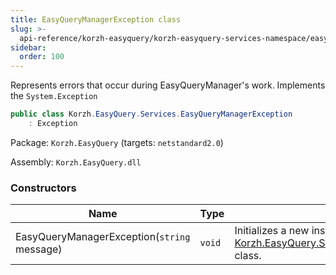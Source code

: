 ```yaml
---
title: EasyQueryManagerException class
slug: >-
  api-reference/korzh-easyquery/korzh-easyquery-services-namespace/easyquerymanagerexception-class
sidebar:
  order: 100
---
```


Represents errors that occur during EasyQueryManager's work.  Implements the `System.Exception`
```csharp
public class Korzh.EasyQuery.Services.EasyQueryManagerException
    : Exception

```
Package: `Korzh.EasyQuery` (targets: `netstandard2.0`)

Assembly: `Korzh.EasyQuery.dll`

### Constructors

| Name | Type | Description | 
| --- | --- | --- | 
| EasyQueryManagerException(`string` message) | `void` | Initializes a new instance of the [Korzh.EasyQuery.Services.EasyQueryManagerException](///////////////easyquery/docs/api-reference/korzh-easyquery/korzh-easyquery-services-namespace/easyquerymanagerexception-class) class. |
